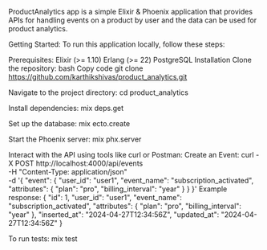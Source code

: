 ProductAnalytics app is a simple Elixir & Phoenix application that provides APIs for handling events on a product by user and the data can be used for product analytics.

Getting Started:
To run this application locally, follow these steps:

Prerequisites:
Elixir (>= 1.10)
Erlang (>= 22)
PostgreSQL
Installation
Clone the repository:
bash
Copy code
git clone https://github.com/karthikshivas/product_analytics.git

Navigate to the project directory:
cd product_analytics

Install dependencies:
mix deps.get

Set up the database:
mix ecto.create

Start the Phoenix server:
mix phx.server

Interact with the API using tools like curl or Postman:
Create an Event:
curl -X POST http://localhost:4000/api/events \
 -H "Content-Type: application/json" \
 -d '{
"event": {
"user_id": "user1",
"event_name": "subscription_activated",
"attributes": {
"plan": "pro",
"billing_interval": "year"
}
}
}'
Example response:
{
"id": 1,
"user_id": "user1",
"event_name": "subscription_activated",
"attributes": {
"plan": "pro",
"billing_interval": "year"
},
"inserted_at": "2024-04-27T12:34:56Z",
"updated_at": "2024-04-27T12:34:56Z"
}

To run tests:
mix test
